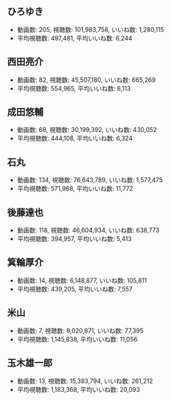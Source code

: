 ## ひろゆき

-   動画数: 205, 視聴数: 101,983,758, いいね数: 1,280,115
-   平均視聴数: 497,481, 平均いいね数: 6,244

## 西田亮介

-   動画数: 82, 視聴数: 45,507,180, いいね数: 665,269
-   平均視聴数: 554,965, 平均いいね数: 8,113

## 成田悠輔

-   動画数: 68, 視聴数: 30,199,392, いいね数: 430,052
-   平均視聴数: 444,108, 平均いいね数: 6,324

## 石丸

-   動画数: 134, 視聴数: 76,643,789, いいね数: 1,577,475
-   平均視聴数: 571,968, 平均いいね数: 11,772

## 後藤達也

-   動画数: 118, 視聴数: 46,604,934, いいね数: 638,773
-   平均視聴数: 394,957, 平均いいね数: 5,413

## 箕輪厚介

-   動画数: 14, 視聴数: 6,148,877, いいね数: 105,811
-   平均視聴数: 439,205, 平均いいね数: 7,557

## 米山

-   動画数: 7, 視聴数: 8,020,871, いいね数: 77,395
-   平均視聴数: 1,145,838, 平均いいね数: 11,056

## 玉木雄一郎

-   動画数: 13, 視聴数: 15,383,794, いいね数: 261,212
-   平均視聴数: 1,183,368, 平均いいね数: 20,093
